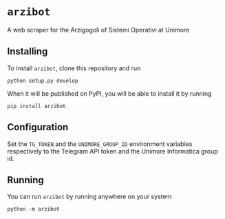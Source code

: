 # `arzibot`

A web scraper for the Arzigogoli of Sistemi Operativi at Unimore

## Installing

To install `arzibot`, clone this repository and run 
```
python setup.py develop
```

When it will be published on PyPI, you will be able to install it by running
```
pip install arzibot
```

## Configuration

Set the `TG_TOKEN` and the `UNIMORE_GROUP_ID` environment variables 
respectively to the Telegram API token and the Unimore Informatica
group id.

## Running

You can run `arzibot` by running anywhere on your system
```
python -m arzibot
```
